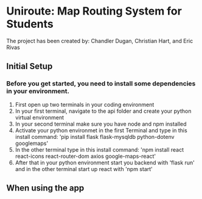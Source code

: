 # Uniroute: Map Routing System for Students
The project has been created by: Chandler Dugan, Christian Hart, and Eric Rivas
## Initial Setup
### Before you get started, you need to install some dependencies in your environment. 
1. First open up two terminals in your coding environment
2. In your first terminal, navigate to the api folder and create your python virtual environment
3. In your second terminal make sure you have node and npm installed
4. Activate your python environmet in the first Terminal and type in this install command: 'pip install flask flask-mysqldb python-dotenv googlemaps'
5. In the other terminal type in this install command: 'npm install react react-icons react-router-dom axios google-maps-react' 
6. After that in your python environment start you backend with 'flask run' and in the other terminal start up react with 'npm start' 
## When using the app
